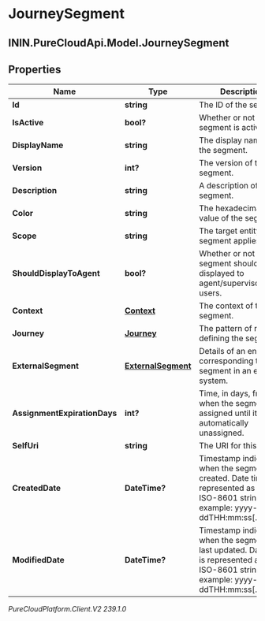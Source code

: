 # JourneySegment

## ININ.PureCloudApi.Model.JourneySegment

## Properties

|Name | Type | Description | Notes|
|------------ | ------------- | ------------- | -------------|
| **Id** | **string** | The ID of the segment. | |
| **IsActive** | **bool?** | Whether or not the segment is active. | |
| **DisplayName** | **string** | The display name of the segment. | |
| **Version** | **int?** | The version of the segment. | |
| **Description** | **string** | A description of the segment. | [optional] |
| **Color** | **string** | The hexadecimal color value of the segment. | |
| **Scope** | **string** | The target entity that a segment applies to. | |
| **ShouldDisplayToAgent** | **bool?** | Whether or not the segment should be displayed to agent/supervisor users. | |
| **Context** | [**Context**](Context) | The context of the segment. | |
| **Journey** | [**Journey**](Journey) | The pattern of rules defining the segment. | |
| **ExternalSegment** | [**ExternalSegment**](ExternalSegment) | Details of an entity corresponding to this segment in an external system. | [optional] |
| **AssignmentExpirationDays** | **int?** | Time, in days, from when the segment is assigned until it is automatically unassigned. | [optional] |
| **SelfUri** | **string** | The URI for this object | [optional] |
| **CreatedDate** | **DateTime?** | Timestamp indicating when the segment was created. Date time is represented as an ISO-8601 string. For example: yyyy-MM-ddTHH:mm:ss[.mmm]Z | |
| **ModifiedDate** | **DateTime?** | Timestamp indicating when the segment was last updated. Date time is represented as an ISO-8601 string. For example: yyyy-MM-ddTHH:mm:ss[.mmm]Z | |



_PureCloudPlatform.Client.V2 239.1.0_

